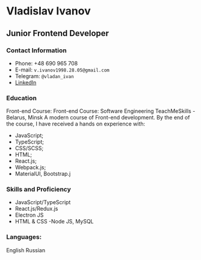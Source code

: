 # Vladislav Ivanov

## Junior Frontend Developer

### Contact Information
- Phone: +48 690 965 708
- E-mail: `v.ivanov1998.28.05@gmail.com`
- Telegram: `@vladan_ivan`
- [LinkedIn](https://www.linkedin.com/in/uladzislau-ivanou-a5a778249/)
### Education
Front-end Course: Front-end Course:
Software Engineering
TeachMeSkills - Belarus, Minsk
A modern course of Front-end development.
By the end of the course, I have received a hands
on experience with:
- JavaScript;
- TypeScript;
- CSS/SCSS;
- HTML;
- React.js;
- Webpack.js;
- MaterialUI, Bootstrap.j

### Skills and Proficiency
 - JavaScript/TypeScript
 - React.js/Redux.js
 - Electron JS
 - HTML & CSS
 -Node JS, MySQL
### Languages:
 English
 Russian
 
